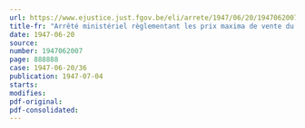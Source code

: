 ```yaml
---
url: https://www.ejustice.just.fgov.be/eli/arrete/1947/06/20/1947062007/justel
title-fr: "Arrêté ministériel règlementant les prix maxima de vente du savon mou"
date: 1947-06-20
source:
number: 1947062007
page: 888888
case: 1947-06-20/36
publication: 1947-07-04
starts:
modifies:
pdf-original:
pdf-consolidated:
---
```


